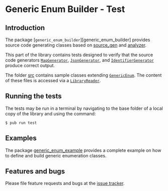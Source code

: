 # Generic Enum Builder - Test

## Introduction

The package [`generic_enum_builder`][generic_enum_builder] provides source code generating classes
based on [source_gen] and [analyzer].

This part of the library contains tests designed to verify
that the source code generators [`MapGenerator`][MapGenerator], [`JsonGenerator`][JsonGenerator], and
[`IdentifierGenerator`][IdentifierGenerator] produce correct output.

The folder [src](src) contains sample classes extending [`GenericEnum`][GenericEnum].
The content of these files is accessed via a [`LibraryReader`][LibraryReader].


## Running the tests

The tests may be run in a terminal by navigating to the base folder of a local copy of the library and using the command:
```Shell
$ pub run test
```

## Examples

The package [generic_enum_example] provides a complete example on how to define and build
generic enumeration classes.


## Features and bugs
Please file feature requests and bugs at the [issue tracker].

[issue tracker]: https://github.com/simphotonics/generic_enum/issues
[analyzer]: https://pub.dev/packages/analyzer
[source_gen]: https://pub.dev/packages/source_gen
[generic_enum_example]: ../../generic_enum_example
[LibraryReader]: https://pub.dev/documentation/source_gen/latest/source_gen/LibraryReader-class.html
[GenericEnum]: https://pub.dev/documentation/generic_enum/latest/generic_enum/GenericEnum-class.html
[GenericEnumBuilder]: ../
[MapGenerator]: ../lib/src/map_generator.dart
[JsonGenerator]: ../lib/src/json_generator.dart
[IdentifierGenerator]: ../lib/src/identifier_generator.dart